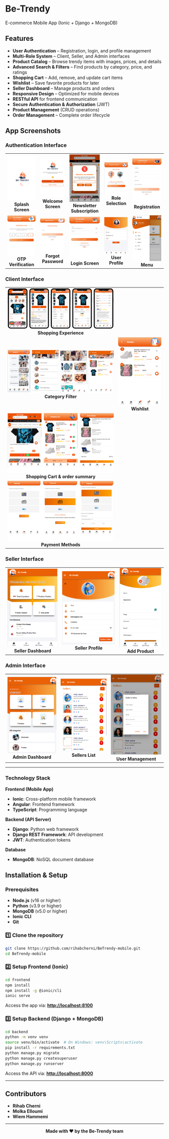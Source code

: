 
# Be-Trendy
E-commerce Mobile App (Ionic + Django + MongoDB)

## Features
- **User Authentication** – Registration, login, and profile management
- **Multi-Role System** – Client, Seller, and Admin interfaces
- **Product Catalog** – Browse trendy items with images, prices, and details
- **Advanced Search & Filters** – Find products by category, price, and ratings
- **Shopping Cart** – Add, remove, and update cart items
- **Wishlist** – Save favorite products for later
- **Seller Dashboard** – Manage products and orders
- **Responsive Design** – Optimized for mobile devices
- **RESTful API** for frontend communication
- **Secure Authentication & Authorization** (JWT)
- **Product Management** (CRUD operations)
- **Order Management** – Complete order lifecycle

## App Screenshots

### Authentication Interface

<div align="center">
  <table>
    <tr>
      <td align="center">
        <img src="screenshots/login/splash.PNG" alt="Splash Screen" width="200"/><br/>
        <b>Splash Screen</b><br/>
      </td>
      <td align="center">
        <img src="screenshots/login/welcome.PNG" alt="Welcome Screen" width="200"/><br/>
        <b>Welcome Screen</b><br/>
      </td>
      <td align="center">
        <img src="screenshots/login/newslteer.PNG" alt="Newsletter Subscription" width="200"/><br/>
        <b>Newsletter Subscription</b><br/>
      </td>
     <td align="center">
        <img src="screenshots/login/role.PNG" alt="Role Selection" width="200"/><br/>
        <b>Role Selection</b><br/>
      </td>
      <td align="center">
        <img src="screenshots/login/register1.PNG" alt="Register Step 1" width="200"/><br/>
        <b>Registration</b><br/>
      </td>
    </tr>
    <tr>
      <td align="center">
        <img src="screenshots/login/otp.PNG" alt="OTP Verification" width="200"/><br/>
        <b>OTP Verification</b><br/>
      </td>
    <td align="center">
          <img src="screenshots/login/forgot.PNG" alt="Forgot Password" width="220"/><br/>
          <b>Forgot Password</b><br/>
        </td>
     <td align="center">
        <img src="screenshots/login/login.PNG" alt="Login Screen" width="200"/><br/>
        <b>Login Screen</b><br/>
      </td>
      <td align="center">
        <img src="./screenshots/login/profil.PNG" alt="User Profile" width="200"/><br/>
        <b>User Profile</b><br/>
      </td>
       <td align="center">
        <img src="./screenshots/login/nav.PNG" alt="Nav" width="200"/><br/>
        <b>Menu</b><br/>
      </td>
    </tr>
  </table>
</div>

### Client Interface

<div align="center">
  <table>
    <tr>
     <td align="center">
        <img src="./screenshots/client/product.png" alt="Product Catalog"/>
        <b>Shopping Experience</b><br/>
      </td>
    </tr>
    <tr>
      <td align="center">
        <img src="./screenshots/client/category-all.png" alt="Category Filter"/>
        <b>Category Filter</b><br/>
      </td>
      <td align="center">
        <img src="./screenshots/client/9-favorite.PNG" alt="Wishlist" width="400"/><br/>
        <b>Wishlist</b><br/>
      </td>
    </tr>
    <tr>
      <td align="center">
        <img src="./screenshots/client/carte.png" alt="Shopping Cart"/><br/>
        <b>Shopping Cart & order summary</b>
      </td>
    </tr>
    <tr>
      <td align="center">
        <img src="./screenshots/client/pay.png" alt="Shopping Cart"/><br/>
        <b>Payment Methods</b><br/>
      </td>
    </tr>
  </table>
</div>

### Seller Interface
<div align="center">
  <table>
    <tr>
      <td align="center">
        <img src="./screenshots/seller/seller-dash.PNG" alt="Seller Dashboard" width="210"/><br/>
        <b>Seller Dashboard</b><br/>
      </td>
      <td align="center">
        <img src="./screenshots/seller/seller.PNG" alt="Seller Profile" width="240"/><br/>
        <b>Seller Profile</b><br/>
      </td>
        <td align="center">
        <img src="./screenshots/seller/add-pro.PNG" alt="Seller add" width="180"/><br/>
        <b>Add Product</b><br/>
      </td>
    </tr>
  </table>
</div>

### Admin Interface
<div align="center">
  <table>
    <tr>
      <td align="center">
        <img src="./screenshots/admin/admin-dash.PNG" alt="Admin Dashboard" width="200"/><br/>
        <b>Admin Dashboard</b><br/>
      </td>
      <td align="center">
        <img src="./screenshots/admin/client.PNG" alt="Sellers" width="200"/><br/>
        <b>Sellers List</b><br/>
      </td>
            <td align="center">
        <img src="./screenshots/admin/seller-add.PNG" alt="Add seller" width="200"/><br/>
        <b>User Management</b><br/>
      </td>
    </tr>
  </table>
</div>

---

### Technology Stack

**Frontend (Mobile App)**
- **Ionic**: Cross-platform mobile framework
- **Angular**: Frontend framework
- **TypeScript**: Programming language

**Backend (API Server)**
- **Django**: Python web framework
- **Django REST Framework**: API development
- **JWT**: Authentication tokens

**Database**
- **MongoDB**: NoSQL document database

## Installation & Setup

### Prerequisites
- **Node.js** (v16 or higher)
- **Python** (v3.9 or higher)
- **MongoDB** (v5.0 or higher)
- **Ionic CLI**
- **Git**

### 1️⃣ Clone the repository
```bash
git clone https://github.com/rihabcherni/BeTrendy-mobile.git
cd BeTrendy-mobile
```

### 2️⃣ Setup Frontend (Ionic)

```bash
cd frontend
npm install
npm install -g @ionic/cli
ionic serve
```

Access the app via: **[http://localhost:8100](http://localhost:8100)**

### 3️⃣ Setup Backend (Django + MongoDB)

```bash
cd backend
python -m venv venv
source venv/bin/activate  # On Windows: venv\Scripts\activate
pip install -r requirements.txt
python manage.py migrate
python manage.py createsuperuser
python manage.py runserver
```
Access the API via: **[http://localhost:8000](http://localhost:8000)**  

---

## Contributors

- **Rihab Cherni** 
- **Molka Elloumi**
- **Wiem Hammemi** 

---

<div align="center">
  <p><strong>Made with ❤️ by the Be-Trendy team</strong></p>
</div>